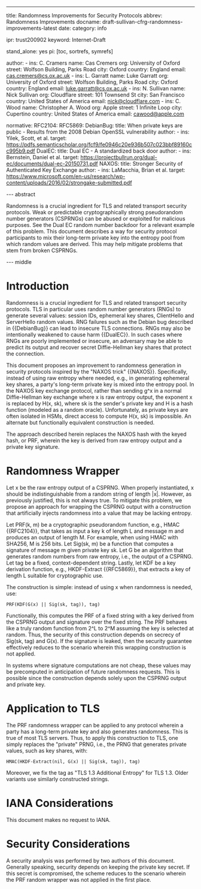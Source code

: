 ---
title: Randomness Improvements for Security Protocols
abbrev: Randomness Improvements 
docname: draft-sullivan-cfrg-randomness-improvements-latest
date:
category: info

ipr: trust200902
keyword: Internet-Draft

stand_alone: yes
pi: [toc, sortrefs, symrefs]

author:
    -
        ins: C. Cramers
        name: Cas Cremers
        org: University of Oxford
        street: Wolfson Building, Parks Road
        city: Oxford
        country: England
        email: cas.cremers@cs.ox.ac.uk
    -
        ins: L. Garratt
        name: Luke Garratt
        org: University of Oxford
        street: Wolfson Building, Parks Road
        city: Oxford
        country: England
        email: luke.garratt@cs.ox.ac.uk
    -
        ins: N. Sullivan
        name: Nick Sullivan
        org: Cloudflare
        street: 101 Townsend St
        city: San Francisco
        country: United States of America
        email: nick@cloudflare.com
    -
        ins: C. Wood
        name: Christopher A. Wood
        org: Apple
        street: 1 Infinite Loop
        city: Cupertino
        country: United States of America
        email: cawood@apple.com

normative:
    RFC2104:
    RFC5869:
    DebianBug:
        title: When private keys are public - Results from the 2008 Debian OpenSSL
        vulnerability
        author:
            -
                ins: Yilek, Scott, et al.
        target: https://pdfs.semanticscholar.org/fcf9/fe0946c20e936b507c023bbf89160cc995b9.pdf
    DualEC:
        title: Dual EC - A standardized back door
        author:
            -
                ins: Bernstein, Daniel et al.
        target: https://projectbullrun.org/dual-ec/documents/dual-ec-20150731.pdf
    NAXOS:
        title: Stronger Security of Authenticated Key Exchange
        author:
            -
                ins: LaMacchia, Brian et al.
        target: https://www.microsoft.com/en-us/research/wp-content/uploads/2016/02/strongake-submitted.pdf

--- abstract

Randomness is a crucial ingredient for TLS and related transport security protocols.
Weak or predictable cryptographically strong pseudorandom number generators (CSPRNGs)
can be abused or exploited for malicious purposes. See the Dual EC random number
backdoor for a relevant example of this problem. This document describes a way for
security protocol participants to mix their long-term private key into the entropy pool 
from which random values are derived. This may help mitigate problems that stem from
broken CSPRNGs.

--- middle

# Introduction

Randomness is a crucial ingredient for TLS and related transport security protocols.
TLS in particular uses random number generators (RNGs) to generate several values: session
IDs, ephemeral key shares, ClientHello and ServerHello random values. RNG failures such as
the Debian bug described in {{DebianBug}} can lead to insecure TLS connections. RNGs may
also be intentionally weakened to cause harm {{DualEC}}. In such cases where RNGs are
poorly implemented or insecure, an adversary may be able to predict its output and recover
secret Diffie-Hellman key shares that protect the connection.

This document proposes an improvement to randomness generation in security protocols 
inspired by the "NAXOS trick" {{NAXOS}}. Specifically, instead of using raw entropy where
needed, e.g., in generating ephemeral key shares, a party's long-term private key is mixed
into the entropy pool. In the NAXOS key exchange protocol, rather than sending g^x in a
normal Diffie-Hellman key exchange where x is raw entropy output, the exponent x is
replaced by H(x, sk), where sk is the sender's private key and H is a hash function
(modeled as a random oracle). Unfortunately, as private keys are often isolated in HSMs,
direct access to compute H(x, sk) is impossible. An alternate but functionally equivalent
construction is needed.

The approach described herein replaces the NAXOS hash with the keyed hash, or PRF, wherein
the key is derived from raw entropy output and a private key signature.

# Randomness Wrapper

Let x be the raw entropy output of a CSPRNG. When properly instantiated, x should be
indistinguishable from a random string of length |x|. However, as previously justified, 
this is not always true. To mitigate this problem, we propose an approach for wrapping the
CSPRNG output with a construction that artificially injects randomness into a value that
may be lacking entropy.

Let PRF(k, m) be a cryptographic pseudorandom function, e.g., HMAC {{RFC2104}}, that
takes as input a key k of length L and message m and produces an output of length M. For
example, when using HMAC with SHA256, M is 256 bits. Let Sig(sk, m) be a function that
computes a signature of message m given private key sk. Let G be an algorithm that
generates random numbers from raw entropy, i.e., the output of a CSPRNG. Let tag be a
fixed, context-dependent string. Lastly, let KDF be a key derivation function, e.g.,
HKDF-Extract {{RFC5869}}, that extracts a key of length L suitable for cryptographic use.

The construction is simple: instead of using x when randomness is needed,
use:

~~~
PRF(KDF(G(x) || Sig(sk, tag)), tag)
~~~

Functionally, this computes the PRF of a fixed string with a key derived from the CSPRNG
output and signature over the fixed string. The PRF behaves like a truly random function
from 2^L to 2^M assuming the key is selected at random. Thus, the security of this
construction depends on secrecy of Sig(sk, tag) and G(x). If the signature is leaked,
then the security guarantee effectively reduces to the scenario wherein this wrapping
construction is not applied. 

In systems where signature computations are not cheap, these values may be precomputed
in anticipation of future randomness requests. This is possible since the construction
depends solely upon the CSPRNG output and private key. 

# Application to TLS

The PRF randomness wrapper can be applied to any protocol wherein a party has a long-term
private key and also generates randomness. This is true of most TLS servers. Thus, to
apply this construction to TLS, one simply replaces the "private" PRNG, i.e., the PRNG
that generates private values, such as key shares, with:

~~~
HMAC(HKDF-Extract(nil, G(x) || Sig(sk, tag)), tag)
~~~

Moreover, we fix the tag as "TLS 1.3 Additional Entropy" for TLS 1.3. Older variants use
similarly constructed strings.

# IANA Considerations

This document makes no request to IANA.

# Security Considerations

A security analysis was performed by two authors of this document. Generally speaking,
security depends on keeping the private key secret. If this secret is compromised, the
scheme reduces to the scenario wherein the PRF random wrapper was not applied in the first
place.

